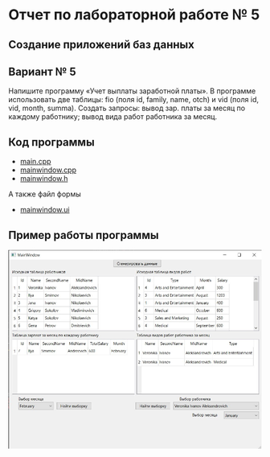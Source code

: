 # Отчет по лабораторной работе № 5

## Создание приложений баз данных

## Вариант № 5

Напишите программу «Учет выплаты заработной платы». В программе использовать
две таблицы: fio (поля id, family, name, otch) и vid
(поля id, vid, month, summa). Создать запросы: вывод зар.
платы за месяц по каждому работнику; вывод вида работ работника за месяц.

## Код программы

* [main.cpp](./src/main.cpp)
* [mainwindow.cpp](./src/mainwindow.cpp)
* [mainwindow.h](./src/mainwindow.h)

А также файл формы

* [mainwindow.ui](./src/mainwindow.ui)

## Пример работы программы

![1.jpg](./images/1.jpg)
